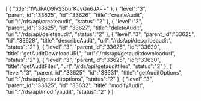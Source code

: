 [
	{
		"title":"tWJPAO9lvS3burKJvQn6JA=="
	},
	{
		"level":"3",
		"parent_id":"33625",
		"id":"33626",
		"title":"createAudit",
		"url":"/rds/api/createaudit",
		"status":"2"
	},
	{
		"level":"3",
		"parent_id":"33625",
		"id":"33627",
		"title":"deleteAudit",
		"url":"/rds/api/deleteaudit",
		"status":"2"
	},
	{
		"level":"3",
		"parent_id":"33625",
		"id":"33628",
		"title":"describeAudit",
		"url":"/rds/api/describeaudit",
		"status":"2"
	},
	{
		"level":"3",
		"parent_id":"33625",
		"id":"33629",
		"title":"getAuditDownloadURL",
		"url":"/rds/api/getauditdownloadurl",
		"status":"2"
	},
	{
		"level":"3",
		"parent_id":"33625",
		"id":"33630",
		"title":"getAuditFiles",
		"url":"/rds/api/getauditfiles",
		"status":"2"
	},
	{
		"level":"3",
		"parent_id":"33625",
		"id":"33631",
		"title":"getAuditOptions",
		"url":"/rds/api/getauditoptions",
		"status":"2"
	},
	{
		"level":"3",
		"parent_id":"33625",
		"id":"33632",
		"title":"modifyAudit",
		"url":"/rds/api/modifyaudit",
		"status":"2"
	}
]